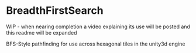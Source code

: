 # BreadthFirstSearch
 
WIP - when nearing completion a video explaining its use will be posted and this readme will be expanded

BFS-Style pathfinding for use across hexagonal tiles in the unity3d engine

